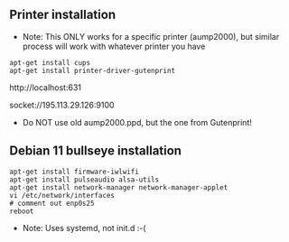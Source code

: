 ## Printer installation

+ Note: This ONLY works for a specific printer (aump2000), but similar process will work with whatever printer you have

```
apt-get install cups
apt-get install printer-driver-gutenprint
```
http://localhost:631

socket://195.113.29.126:9100

+ Do NOT use old aump2000.ppd, but the one from Gutenprint!


## Debian 11 bullseye installation

```
apt-get install firmware-iwlwifi
apt-get install pulseaudio alsa-utils
apt-get install network-manager network-manager-applet
vi /etc/network/interfaces
# comment out enp0s25
reboot
```

+ Note: Uses systemd, not init.d :-(




